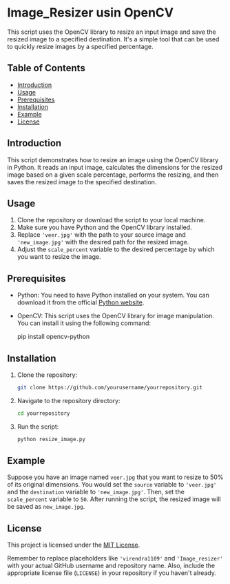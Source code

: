 # Image_Resizer usin OpenCV

This script uses the OpenCV library to resize an input image and save the resized image to a specified destination. 
It's a simple tool that can be used to quickly resize images by a specified percentage.

## Table of Contents
- [Introduction](#introduction)
- [Usage](#usage)
- [Prerequisites](#prerequisites)
- [Installation](#installation)
- [Example](#example)
- [License](#license)

## Introduction

This script demonstrates how to resize an image using the OpenCV library in Python. It reads an input image,
calculates the dimensions for the resized image based on a given scale percentage, performs the resizing, 
and then saves the resized image to the specified destination.

## Usage

1. Clone the repository or download the script to your local machine.
2. Make sure you have Python and the OpenCV library installed.
3. Replace `'veer.jpg'` with the path to your source image and `'new_image.jpg'` with the desired path for the resized image.
4. Adjust the `scale_percent` variable to the desired percentage by which you want to resize the image.

## Prerequisites

- Python: You need to have Python installed on your system. You can download it from the official [Python website](https://www.python.org/downloads/).
- OpenCV: This script uses the OpenCV library for image manipulation. You can install it using the following command:

  pip install opencv-python

## Installation

1. Clone the repository:

   ```bash
   git clone https://github.com/yourusername/yourrepository.git
   ```

2. Navigate to the repository directory:

   ```bash
   cd yourrepository
   ```

3. Run the script:

   ```bash
   python resize_image.py
   ```

## Example

Suppose you have an image named `veer.jpg` that you want to resize to 50% of its original dimensions. 
You would set the `source` variable to `'veer.jpg'` and the `destination` variable to `'new_image.jpg'`. Then, 
set the `scale_percent` variable to `50`. After running the script, the resized image will be saved as `new_image.jpg`.

## License

This project is licensed under the [MIT License](LICENSE).

Remember to replace placeholders like `'virendra1109'` and `'Image_resizer'` with your actual GitHub username and repository name. 
Also, include the appropriate license file (`LICENSE`) in your repository if you haven't already.


